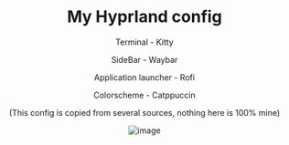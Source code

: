 <div align="center">
<h1>My Hyprland config</h1>

Terminal - Kitty

SideBar - Waybar

Application launcher - Rofi

Colorscheme - Catppuccin

(This config is copied from several sources, nothing here is 100% mine)


![image](https://github.com/user-attachments/assets/20b17d1f-fbd5-4248-87dc-3ab17256e054)
